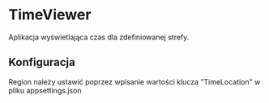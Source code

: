 # TimeViewer
Aplikacja wyświetlająca czas dla zdefiniowanej strefy.

## Konfiguracja
Region należy ustawić poprzez wpisanie wartości klucza "TimeLocation" w pliku appsettings.json